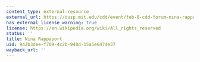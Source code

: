 ```yaml
---
content_type: external-resource
external_url: https://dusp.mit.edu/cdd/event/feb-8-cdd-forum-nina-rappaport-vertical-urban-factory-0
has_external_license_warning: true
license: https://en.wikipedia.org/wiki/All_rights_reserved
status: ''
title: Nina Rappaport
uid: 942b3dee-f709-4c2b-940d-15a5e6474e37
wayback_url: ''
---
```

